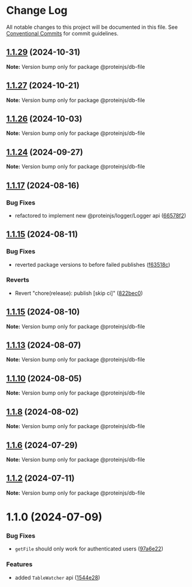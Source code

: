 # Change Log

All notable changes to this project will be documented in this file.
See [Conventional Commits](https://conventionalcommits.org) for commit guidelines.

## [1.1.29](https://github.com/proteinjs/db/compare/@proteinjs/db-file@1.1.28...@proteinjs/db-file@1.1.29) (2024-10-31)

**Note:** Version bump only for package @proteinjs/db-file





## [1.1.27](https://github.com/proteinjs/db/compare/@proteinjs/db-file@1.1.26...@proteinjs/db-file@1.1.27) (2024-10-21)

**Note:** Version bump only for package @proteinjs/db-file





## [1.1.26](https://github.com/proteinjs/db/compare/@proteinjs/db-file@1.1.25...@proteinjs/db-file@1.1.26) (2024-10-03)

**Note:** Version bump only for package @proteinjs/db-file





## [1.1.24](https://github.com/proteinjs/db/compare/@proteinjs/db-file@1.1.23...@proteinjs/db-file@1.1.24) (2024-09-27)

**Note:** Version bump only for package @proteinjs/db-file





## [1.1.17](https://github.com/proteinjs/db/compare/@proteinjs/db-file@1.1.16...@proteinjs/db-file@1.1.17) (2024-08-16)


### Bug Fixes

* refactored to implement new @proteinjs/logger/Logger api ([66578f2](https://github.com/proteinjs/db/commit/66578f267d9293c0d5703c63e53d8edf68325f52))





## [1.1.15](https://github.com/proteinjs/db/compare/@proteinjs/db-file@1.1.14...@proteinjs/db-file@1.1.15) (2024-08-11)


### Bug Fixes

* reverted package versions to before failed publishes ([f63518c](https://github.com/proteinjs/db/commit/f63518cf27b74b53571254621dfe9df63aa94871))


### Reverts

* Revert "chore(release): publish [skip ci]" ([822bec0](https://github.com/proteinjs/db/commit/822bec053324b13522a6f754cf1f3771d8a24f8e))





## [1.1.15](https://github.com/proteinjs/db/compare/@proteinjs/db-file@1.1.14...@proteinjs/db-file@1.1.15) (2024-08-10)

**Note:** Version bump only for package @proteinjs/db-file





## [1.1.13](https://github.com/proteinjs/db/compare/@proteinjs/db-file@1.1.12...@proteinjs/db-file@1.1.13) (2024-08-07)

**Note:** Version bump only for package @proteinjs/db-file





## [1.1.10](https://github.com/proteinjs/db/compare/@proteinjs/db-file@1.1.9...@proteinjs/db-file@1.1.10) (2024-08-05)

**Note:** Version bump only for package @proteinjs/db-file





## [1.1.8](https://github.com/proteinjs/db/compare/@proteinjs/db-file@1.1.7...@proteinjs/db-file@1.1.8) (2024-08-02)

**Note:** Version bump only for package @proteinjs/db-file





## [1.1.6](https://github.com/proteinjs/db/compare/@proteinjs/db-file@1.1.5...@proteinjs/db-file@1.1.6) (2024-07-29)

**Note:** Version bump only for package @proteinjs/db-file





## [1.1.2](https://github.com/proteinjs/db/compare/@proteinjs/db-file@1.1.1...@proteinjs/db-file@1.1.2) (2024-07-11)

**Note:** Version bump only for package @proteinjs/db-file





# 1.1.0 (2024-07-09)


### Bug Fixes

* `getFile` should only work for authenticated users ([97a6e22](https://github.com/proteinjs/db/commit/97a6e22c289c2acb64b31c8c8800fa1b933f5c40))


### Features

* added `TableWatcher` api ([1544e28](https://github.com/proteinjs/db/commit/1544e284ad712e2606c82606f2501041f34517cb))
